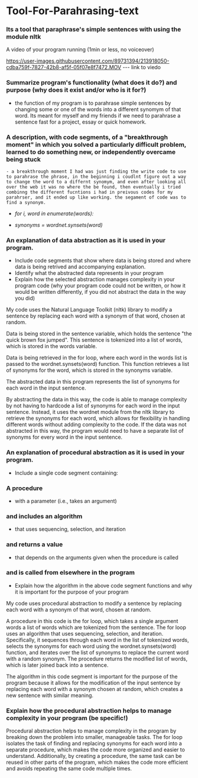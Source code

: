 # Tool-For-Parahrasing-text
### Its a tool that paraphrase's simple sentences with using the module nltk
 A video of your program running (1min or less, no voiceover)


https://user-images.githubusercontent.com/89731394/213918050-cdba759f-7827-42b8-af5f-05f07e8f7472.MOV --- link to viedo


### Summarize program's functionality (what does it do?) and purpose (why does it exist and/or who is it for?)
   - the function of my program is to parahrase simple sentences by changing some or one of the words into a different synomym of that word. Its meant for myself and my friends if we need to parahrase a sentence fast for a project, essay or quick homework.


### A description, with code segments, of a "breakthrough moment" in which you solved a particularly difficult problem, learned to do something new, or independently overcame being stuck
    - a breakthrough moment I had was just finding the write code to use to parahrase the phrase, in the beginning i coudlnt figure out a way to change the word to a differnt synomym, and even after looking all over the web it was no where the be found, then eventually i tried combinng the different fucntions i had in preivous codes for my parahrser, and it ended up like working. the segament of code was to find a synonym. 
    
   - *for i, word in enumerate(words):*
 
   - *synonyms = wordnet.synsets(word)*


### An explanation of data abstraction as it is used in your program.
  - Include code segments that show where data is being stored and where data is being retrived and accompanying explanation.
  - Identify what the abstracted data represents in your program
  - Explain how the selected abstraction manages complexity in your program code (why your program code could not be written, or how it would be written differently, if you did not abstract the data in the way you did)

My code uses the Natural Language Toolkit (nltk) library to modify a sentence by replacing each word with a synonym of that word, chosen at random.

Data is being stored in the sentence variable, which holds the sentence "the quick brown fox jumped". This sentence is tokenized into a list of words, which is stored in the words variable.

Data is being retrieved in the for loop, where each word in the words list is passed to the wordnet.synsets(word) function. This function retrieves a list of synonyms for the word, which is stored in the synonyms variable.

The abstracted data in this program represents the list of synonyms for each word in the input sentence.

By abstracting the data in this way, the code is able to manage complexity by not having to hardcode a list of synonyms for each word in the input sentence. Instead, it uses the wordnet module from the nltk library to retrieve the synonyms for each word, which allows for flexibility in handling different words without adding complexity to the code. If the data was not abstracted in this way, the program would need to have a separate list of synonyms for every word in the input sentence.



### An explanation of procedural abstraction as it is used in your program.
  - Include a single code segment containing:
### A procedure
  - with a parameter (i.e., takes an argument)
### and includes an algorithm
  - that uses sequencing, selection, and iteration
### and returns a value
  - that depends on the arguments given when the procedure is called
### and is called from elsewhere in the program
  - Explain how the algorithm in the above code segment functions and why it is important for the purpose of your program

My code uses procedural abstraction to modify a sentence by replacing each word with a synonym of that word, chosen at random.

A procedure in this code is the for loop, which takes a single argument words a list of words which are tokenized from the sentence. The for loop uses an algorithm that uses sequencing, selection, and iteration. Specifically, it sequences through each word in the list of tokenized words, selects the synonyms for each word using the wordnet.synsets(word) function, and iterates over the list of synonyms to replace the current word with a random synonym. The procedure returns the modified list of words, which is later joined back into a sentence.

The algorithm in this code segment is important for the purpose of the program because it allows for the modification of the input sentence by replacing each word with a synonym chosen at random, which creates a new sentence with similar meaning.
 
 
### Explain how the procedural abstraction helps to manage complexity in your program (be specific!)
Procedural abstraction helps to manage complexity in the program by breaking down the problem into smaller, manageable tasks. The for loop isolates the task of finding and replacing synonyms for each word into a separate procedure, which makes the code more organized and easier to understand. Additionally, by creating a procedure, the same task can be reused in other parts of the program, which makes the code more efficient and avoids repeating the same code multiple times.
